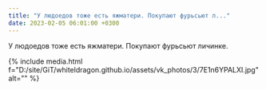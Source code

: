 ```yaml
---
title: "У людоедов тоже есть яжматери. Покупают фурьсьют л..."
date: 2023-02-05 06:01:00 +0300
---
```


У людоедов тоже есть яжматери. Покупают фурьсьют личинке.

{% include media.html f="D:/site/GiT/whiteldragon.github.io/assets/vk_photos/3/7E1n6YPALXI.jpg" alt="" %}
